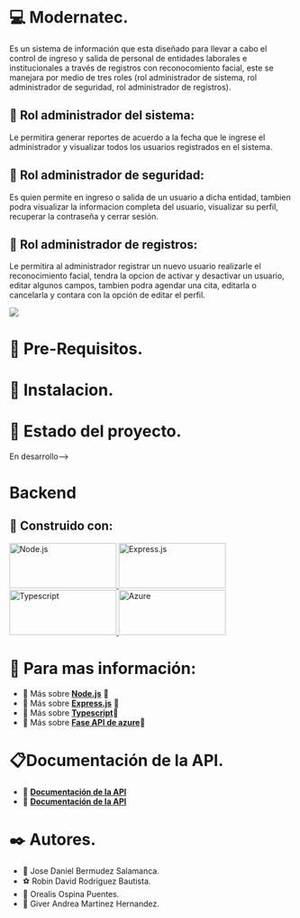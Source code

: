 # :computer: Modernatec. 
Es un sistema de información que esta diseñado para llevar a cabo el control de ingreso y salida de personal de entidades laborales e institucionales a través de registros con reconocomiento facial, este se manejara por medio de tres roles (rol administrador de sistema, rol administrador de seguridad, rol administrador de registros).

## :man: Rol administrador del sistema:
Le permitira generar reportes de acuerdo a la fecha que le ingrese el administrador y visualizar todos los usuarios registrados en el sistema. 

## :cop: Rol administrador de seguridad: 
Es quien permite en ingreso o salida de un usuario a dicha entidad, tambien podra visualizar la informacion completa del usuario, visualizar su perfil, recuperar la contraseña y cerrar sesión. 

##  :pencil: Rol administrador de registros:
Le permitira al administrador registrar un nuevo usuario realizarle el reconocimiento facial, tendra la opcion de activar y desactivar un usuario, editar algunos campos, tambien podra agendar una cita, editarla o cancelarla y contara con la opción de editar el perfil.

![](https://cdn.dribbble.com/users/3735399/screenshots/6799273/icon_9.gif)

# :book: Pre-Requisitos.

# :wrench: Instalacion. 

# :rocket: Estado del proyecto.
En desarrollo-->


# Backend

## :construction_worker: Construido con:
<a href="https://nodejs.org/es/download/" target="_blank"> <img src="https://xurxodev.com/content/images/2015/12/Node-js-Logo.png" alt="Node.js" width="190" height="80"/> </a> <a href="https://programmerclick.com/article/1594856922/" target="_blank"> <img src="https://www.geekandjob.com/uploads/wiki/2e5b0058b2d38158b21439fe06e9b8fabe3cb139.png" alt="Express.js" width="190" height="80"/> </a> <a href="https://apuntes.de/typescript/instalacion-de-typescript/#gsc.tab=0" target="_blank"> <img src="https://miro.medium.com/max/1400/1*pVC_16G2Mv_vK28obTPF5A.png" alt="Typescript" width="190" height="80"/> </a> <a href="https://azure.microsoft.com/es-es/services/cognitive-services/face/#overview" target="_blank"> <img src="https://upload.wikimedia.org/wikipedia/commons/thumb/a/a8/Microsoft_Azure_Logo.svg/374px-Microsoft_Azure_Logo.svg.png" alt="Azure" width="190" height="80"/> </a>

# :pushpin: Para mas información:
* :hammer: Más sobre **[Node.js](https://nodejs.org/es/download/)** :round_pushpin:
* :hammer: Más sobre **[Express.js](https://expressjs.com/es/starter/installing.html)** :round_pushpin:
* :hammer: Más sobre **[Typescript](https://apuntes.de/typescript/instalacion-de-typescript/#gsc.tab=0)**:round_pushpin:
* :hammer: Más sobre **[Fase API de azure](https://azure.microsoft.com/es-es/services/cognitive-services/face/#overview)**:round_pushpin:

# :clipboard:Documentación de la API.
* :card_index: **[Documentación de la API](https://documenter.getpostman.com/view/16901446/Uyr5myTs)**
* :card_index: **[Documentación de la API](https://documenter.getpostman.com/view/16901446/Uyr5myTr)**

# :black_nib: Autores.  
* :crown: Jose Daniel Bermudez Salamanca.
* :soccer: Robin David Rodriguez Bautista.
* :ribbon: Orealis Ospina Puentes.
* :ribbon: Giver Andrea Martinez Hernandez.
